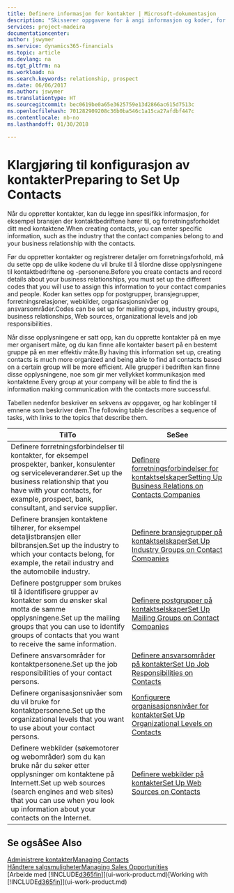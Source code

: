 ```yaml
---
title: Definere informasjon for kontakter | Microsoft-dokumentasjon
description: "Skisserer oppgavene for å angi informasjon og koder, for eksempel om bransjegrupper og forretningsrelasjoner, før du konfigurerer kontakter."
services: project-madeira
documentationcenter: 
author: jswymer
ms.service: dynamics365-financials
ms.topic: article
ms.devlang: na
ms.tgt_pltfrm: na
ms.workload: na
ms.search.keywords: relationship, prospect
ms.date: 06/06/2017
ms.author: jswymer
ms.translationtype: HT
ms.sourcegitcommit: bec0619be0a65e3625759e13d2866ac615d7513c
ms.openlocfilehash: 701282909208c36b0ba546c1a15ca27afdbf447c
ms.contentlocale: nb-no
ms.lasthandoff: 01/30/2018

---
```

# <a name="preparing-to-set-up-contacts"></a><span data-ttu-id="11d72-103">Klargjøring til konfigurasjon av kontakter</span><span class="sxs-lookup"><span data-stu-id="11d72-103">Preparing to Set Up Contacts</span></span>
<span data-ttu-id="11d72-104">Når du oppretter kontakter, kan du legge inn spesifikk informasjon, for eksempel bransjen der kontaktbedriftene hører til, og forretningsforholdet ditt med kontaktene.</span><span class="sxs-lookup"><span data-stu-id="11d72-104">When creating contacts, you can enter specific information, such as the industry that the contact companies belong to and your business relationship with the contacts.</span></span>

<span data-ttu-id="11d72-105">Før du oppretter kontakter og registrerer detaljer om forretningsforhold, må du sette opp de ulike kodene du vil bruke til å tilordne disse opplysningene til kontaktbedriftene og -personene.</span><span class="sxs-lookup"><span data-stu-id="11d72-105">Before you create contacts and record details about your business relationships, you must set up the different codes that you will use to assign this information to your contact companies and people.</span></span> <span data-ttu-id="11d72-106">Koder kan settes opp for postgrupper, bransjegrupper, forretningsrelasjoner, webkilder, organisasjonsnivåer og ansvarsområder.</span><span class="sxs-lookup"><span data-stu-id="11d72-106">Codes can be set up for mailing groups, industry groups, business relationships, Web sources, organizational levels and job responsibilities.</span></span>

<span data-ttu-id="11d72-107">Når disse opplysningene er satt opp, kan du opprette kontakter på en mye mer organisert måte, og du kan finne alle kontakter basert på en bestemt gruppe på en mer effektiv måte.</span><span class="sxs-lookup"><span data-stu-id="11d72-107">By having this information set up, creating contacts is much more organized and being able to find all contacts based on a certain group will be more efficient.</span></span> <span data-ttu-id="11d72-108">Alle grupper i bedriften kan finne disse opplysningene, noe som gir mer vellykket kommunikasjon med kontaktene.</span><span class="sxs-lookup"><span data-stu-id="11d72-108">Every group at your company will be able to find the is information making communication with the contacts more successful.</span></span>

<span data-ttu-id="11d72-109">Tabellen nedenfor beskriver en sekvens av oppgaver, og har koblinger til emnene som beskriver dem.</span><span class="sxs-lookup"><span data-stu-id="11d72-109">The following table describes a sequence of tasks, with links to the topics that describe them.</span></span> 

| <span data-ttu-id="11d72-110">Til</span><span class="sxs-lookup"><span data-stu-id="11d72-110">To</span></span> | <span data-ttu-id="11d72-111">Se</span><span class="sxs-lookup"><span data-stu-id="11d72-111">See</span></span> |
| --- | --- |
| <span data-ttu-id="11d72-112">Definere forretningsforbindelser til kontakter, for eksempel prospekter, banker, konsulenter og serviceleverandører.</span><span class="sxs-lookup"><span data-stu-id="11d72-112">Set up the business relationship that you have with your contacts, for example, prospect, bank, consultant, and service supplier.</span></span> |[<span data-ttu-id="11d72-113">Definere forretningsforbindelser for kontaktselskaper</span><span class="sxs-lookup"><span data-stu-id="11d72-113">Setting Up Business Relations on Contacts Companies</span></span>](marketing-business-relations.md) |
| <span data-ttu-id="11d72-114">Definere bransjen kontaktene tilhører, for eksempel detaljistbransjen eller bilbransjen.</span><span class="sxs-lookup"><span data-stu-id="11d72-114">Set up the industry to which your contacts belong, for example, the retail industry and the automobile industry.</span></span> |[<span data-ttu-id="11d72-115">Definere bransjegrupper på kontaktselskaper</span><span class="sxs-lookup"><span data-stu-id="11d72-115">Set Up Industry Groups on Contact Companies</span></span>](marketing-industry-groups.md) |
| <span data-ttu-id="11d72-116">Definere postgrupper som brukes til å identifisere grupper av kontakter som du ønsker skal motta de samme opplysningene.</span><span class="sxs-lookup"><span data-stu-id="11d72-116">Set up the mailing groups that you can use to identify groups of contacts that you want to receive the same information.</span></span> |[<span data-ttu-id="11d72-117">Definere postgrupper på kontaktselskaper</span><span class="sxs-lookup"><span data-stu-id="11d72-117">Set Up Mailing Groups on Contact Companies</span></span>](marketing-mailing-groups.md) |
| <span data-ttu-id="11d72-118">Definere ansvarsområder for kontaktpersonene.</span><span class="sxs-lookup"><span data-stu-id="11d72-118">Set up the job responsibilities of your contact persons.</span></span> |[<span data-ttu-id="11d72-119">Definere ansvarsområder på kontakter</span><span class="sxs-lookup"><span data-stu-id="11d72-119">Set Up Job Responsibilities on Contacts</span></span>](marketing-job-responsibilities.md) |
| <span data-ttu-id="11d72-120">Definere organisasjonsnivåer som du vil bruke for kontaktpersonene.</span><span class="sxs-lookup"><span data-stu-id="11d72-120">Set up the organizational levels that you want to use about your contact persons.</span></span> |[<span data-ttu-id="11d72-121">Konfigurere organisasjonsnivåer for kontakter</span><span class="sxs-lookup"><span data-stu-id="11d72-121">Set Up Organizational Levels on Contacts</span></span>](marketing-organizational-levels.md) |
| <span data-ttu-id="11d72-122">Definere webkilder (søkemotorer og webområder) som du kan bruke når du søker etter opplysninger om kontaktene på Internett.</span><span class="sxs-lookup"><span data-stu-id="11d72-122">Set up web sources (search engines and web sites) that you can use when you look up information about your contacts on the Internet.</span></span> |[<span data-ttu-id="11d72-123">Definere webkilder på kontakter</span><span class="sxs-lookup"><span data-stu-id="11d72-123">Set Up Web Sources on Contacts</span></span>](marketing-web-sources.md) |

## <a name="see-also"></a><span data-ttu-id="11d72-124">Se også</span><span class="sxs-lookup"><span data-stu-id="11d72-124">See Also</span></span>
[<span data-ttu-id="11d72-125">Administrere kontakter</span><span class="sxs-lookup"><span data-stu-id="11d72-125">Managing Contacts</span></span>](marketing-contacts.md)  
[<span data-ttu-id="11d72-126">Håndtere salgsmuligheter</span><span class="sxs-lookup"><span data-stu-id="11d72-126">Managing Sales Opportunities</span></span>](marketing-manage-sales-opportunities.md)  
<span data-ttu-id="11d72-127">[Arbeide med [!INCLUDE[d365fin](includes/d365fin_md.md)]](ui-work-product.md)</span><span class="sxs-lookup"><span data-stu-id="11d72-127">[Working with [!INCLUDE[d365fin](includes/d365fin_md.md)]](ui-work-product.md)</span></span>

